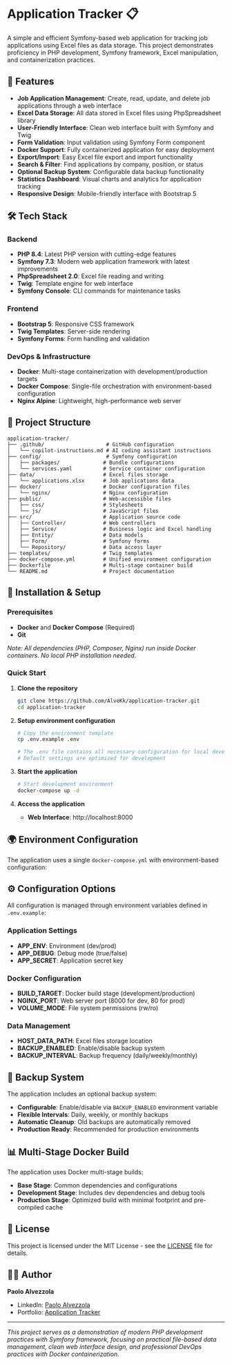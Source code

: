 # Application Tracker 📋

A simple and efficient Symfony-based web application for tracking job applications using Excel files as data storage. This project demonstrates proficiency in PHP development, Symfony framework, Excel manipulation, and containerization practices.

## 🚀 Features

- **Job Application Management**: Create, read, update, and delete job applications through a web interface
- **Excel Data Storage**: All data stored in Excel files using PhpSpreadsheet library
- **User-Friendly Interface**: Clean web interface built with Symfony and Twig
- **Form Validation**: Input validation using Symfony Form component
- **Docker Support**: Fully containerized application for easy deployment
- **Export/Import**: Easy Excel file export and import functionality
- **Search & Filter**: Find applications by company, position, or status
- **Optional Backup System**: Configurable data backup functionality
- **Statistics Dashboard**: Visual charts and analytics for application tracking
- **Responsive Design**: Mobile-friendly interface with Bootstrap 5

## 🛠 Tech Stack

### Backend
- **PHP 8.4**: Latest PHP version with cutting-edge features
- **Symfony 7.3**: Modern web application framework with latest improvements
- **PhpSpreadsheet 2.0**: Excel file reading and writing
- **Twig**: Template engine for web interface
- **Symfony Console**: CLI commands for maintenance tasks

### Frontend
- **Bootstrap 5**: Responsive CSS framework
- **Twig Templates**: Server-side rendering
- **Symfony Forms**: Form handling and validation

### DevOps & Infrastructure
- **Docker**: Multi-stage containerization with development/production targets
- **Docker Compose**: Single-file orchestration with environment-based configuration
- **Nginx Alpine**: Lightweight, high-performance web server

## 📁 Project Structure

```
application-tracker/
├── .github/                    # GitHub configuration
│   └── copilot-instructions.md # AI coding assistant instructions
├── config/                     # Symfony configuration
│   ├── packages/              # Bundle configurations
│   └── services.yaml          # Service container configuration
├── data/                      # Excel files storage
│   └── applications.xlsx      # Job applications data
├── docker/                    # Docker configuration files
│   └── nginx/                 # Nginx configuration
├── public/                    # Web-accessible files
│   ├── css/                   # Stylesheets
│   └── js/                    # JavaScript files
├── src/                       # Application source code
│   ├── Controller/            # Web controllers
│   ├── Service/               # Business logic and Excel handling
│   ├── Entity/                # Data models
│   ├── Form/                  # Symfony forms
│   └── Repository/            # Data access layer
├── templates/                 # Twig templates
├── docker-compose.yml         # Unified environment configuration
├── Dockerfile                 # Multi-stage container build
└── README.md                  # Project documentation
```

## 🔧 Installation & Setup

### Prerequisites
- **Docker** and **Docker Compose** (Required)
- **Git**

*Note: All dependencies (PHP, Composer, Nginx) run inside Docker containers. No local PHP installation needed.*

### Quick Start

1. **Clone the repository**
   ```bash
   git clone https://github.com/AlveKk/application-tracker.git
   cd application-tracker
   ```

2. **Setup environment configuration**
   ```bash
   # Copy the environment template
   cp .env.example .env
   
   # The .env file contains all necessary configuration for local development
   # Default settings are optimized for development
   ```

3. **Start the application**
   ```bash
   # Start development environment
   docker-compose up -d
   ```

4. **Access the application**
   - **Web Interface**: http://localhost:8000

## 🌍 Environment Configuration

The application uses a single `docker-compose.yml` with environment-based configuration:

## ⚙️ Configuration Options

All configuration is managed through environment variables defined in `.env.example`:

### Application Settings
- **APP_ENV**: Environment (dev/prod)
- **APP_DEBUG**: Debug mode (true/false)
- **APP_SECRET**: Application secret key

### Docker Configuration
- **BUILD_TARGET**: Docker build stage (development/production)
- **NGINX_PORT**: Web server port (8000 for dev, 80 for prod)
- **VOLUME_MODE**: File system permissions (rw/ro)

### Data Management
- **HOST_DATA_PATH**: Excel files storage location
- **BACKUP_ENABLED**: Enable/disable backup system
- **BACKUP_INTERVAL**: Backup frequency (daily/weekly/monthly)

## 🔄 Backup System

The application includes an optional backup system:

- **Configurable**: Enable/disable via `BACKUP_ENABLED` environment variable
- **Flexible Intervals**: Daily, weekly, or monthly backups
- **Automatic Cleanup**: Old backups are automatically removed
- **Production Ready**: Recommended for production environments

## 📊 Multi-Stage Docker Build

The application uses Docker multi-stage builds:

- **Base Stage**: Common dependencies and configurations
- **Development Stage**: Includes dev dependencies and debug tools
- **Production Stage**: Optimized build with minimal footprint and pre-compiled cache

## 📄 License

This project is licensed under the MIT License - see the [LICENSE](LICENSE) file for details.

## 👨‍💻 Author

**Paolo Alvezzola**
- LinkedIn: [Paolo Alvezzola](https://linkedin.com/in/paoloalvezzola)
- Portfolio: [Application Tracker](https://github.com/AlveKk/application-tracker)

---

*This project serves as a demonstration of modern PHP development practices with Symfony framework, focusing on practical file-based data management, clean web interface design, and professional DevOps practices with Docker containerization.*
